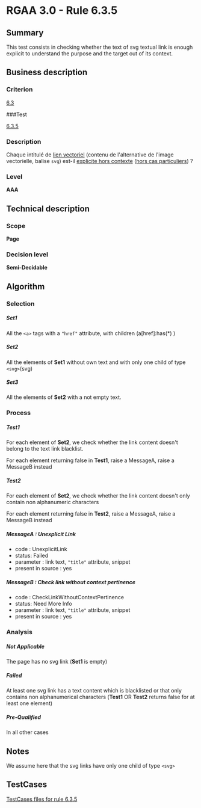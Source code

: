 # RGAA 3.0 -  Rule 6.3.5

## Summary

This test consists in checking whether the text of svg textual link is enough explicit to understand the purpose and the target out of its context.

## Business description

### Criterion

[6.3](http://disic.github.io/rgaa_referentiel_en/RGAA3.0_Criteria_English_version_v1.html#crit-6-3)

###Test

[6.3.5](http://disic.github.io/rgaa_referentiel_en/RGAA3.0_Criteria_English_version_v1.html#test-6-3-5)

### Description

Chaque intitul&eacute; de <a href="http://references.modernisation.gouv.fr/referentiel-technique-0#mLienVectoriel">lien vectoriel</a> (contenu de l'alternative de l'image vectorielle, balise `svg`) est-il <a href="http://references.modernisation.gouv.fr/referentiel-technique-0#mLienHorsContexte">explicite hors contexte</a> (<a href="http://references.modernisation.gouv.fr/referentiel-technique-0#cpCrit6-" title="Cas particuliers pour le crit&egrave;re 6.3">hors cas particuliers</a>) ?

### Level

**AAA**

## Technical description

### Scope

**Page**

### Decision level

**Semi-Decidable**

## Algorithm

### Selection

##### Set1

All the `<a>` tags with a `"href"` attribute, with children (a[href]:has(*) )

##### Set2

All the elements of **Set1** without own text and with only one child of type `<svg>`(svg)

##### Set3

All the elements of **Set2** with a not empty text.

### Process

##### Test1

For each element of **Set2**, we check whether the link content doesn't belong to the text link blacklist.

For each element returning false in **Test1**, raise a MessageA, raise a MessageB instead

##### Test2

For each element of **Set2**, we check whether the link content doesn't only contain non alphanumeric characters

For each element returning false in **Test2**, raise a MessageA, raise a MessageB instead

##### MessageA : Unexplicit Link

-   code : UnexplicitLink
-   status: Failed
-   parameter : link text, `"title"` attribute, snippet
-   present in source : yes

##### MessageB : Check link without context pertinence

-   code : CheckLinkWithoutContextPertinence
-   status: Need More Info
-   parameter : link text, `"title"` attribute, snippet
-   present in source : yes

### Analysis

##### Not Applicable

The page has no svg link (**Set1** is empty)

##### Failed

At least one svg link has a text content which is blacklisted or that only contains non alphanumerical characters (**Test1** OR **Test2** returns false for at least one element)

##### Pre-Qualified

In all other cases

## Notes 

We assume here that the svg links have only one child of type `<svg>`



##  TestCases 

[TestCases files for rule 6.3.5](https://github.com/Asqatasun/Asqatasun/tree/master/rules/rules-rgaa3.0/src/test/resources/testcases/rgaa30/Rgaa30Rule060305/) 



